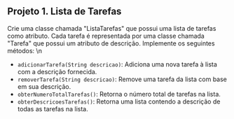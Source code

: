 ## Projeto 1. Lista de Tarefas
Crie uma classe chamada "ListaTarefas" que possui uma lista de tarefas como atributo. Cada tarefa é representada por uma classe chamada "Tarefa" que possui um atributo de descrição. Implemente os seguintes métodos: \n

- <code>adicionarTarefa(String descricao)</code>: Adiciona uma nova tarefa à lista com a descrição fornecida.
- <code>removerTarefa(String descricao)</code>: Remove uma tarefa da lista com base em sua descrição.
- <code>obterNumeroTotalTarefas()</code>: Retorna o número total de tarefas na lista.
- <code>obterDescricoesTarefas()</code>: Retorna uma lista contendo a descrição de todas as tarefas na lista.